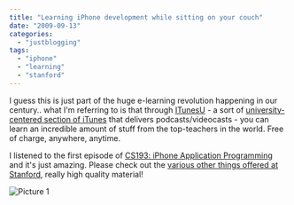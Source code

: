 ```yaml
---
title: "Learning iPhone development while sitting on your couch"
date: "2009-09-13"
categories: 
  - "justblogging"
tags: 
  - "iphone"
  - "learning"
  - "stanford"
---
```


I guess this is just part of the huge e-learning revolution happening in our century.. what I'm referring to is that through [ITunesU](http://www.apple.com/education/mobile-learning/) - a sort of [university-centered section of iTunes](http://www.apple.com/education/mobile-learning/) that delivers podcasts/videocasts - you can learn an incredible amount of stuff from the top-teachers in the world. Free of charge, anywhere, anytime.

I listened to the first episode of [CS193: iPhone Application Programming](http://www.stanford.edu/class/cs193p/cgi-bin/index.php) and it's just amazing. Please check out the [various other things offered at Stanford](http://itunes.stanford.edu/), really high quality material!

![Picture 1](/media/static/blog_img/picture-1.png "Picture 1")
